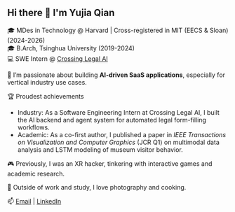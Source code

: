 ## Hi there 👋 I'm Yujia Qian

🎓 MDes in Technology @ Harvard | Cross-registered in MIT (EECS & Sloan) (2024-2026)  
🎓 B.Arch, Tsinghua University (2019-2024)  
💻 SWE Intern @ [Crossing Legal AI](https://github.com/skip-hp)

🚀 I’m passionate about building **AI-driven SaaS applications**, especially for vertical industry use cases.  

🏆 Proudest achievements
- Industry: As a Software Engineering Intern at Crossing Legal AI, I built the AI backend and agent system for automated legal form-filling workflows.
- Academic: As a co-first author, I published a paper in _IEEE Transactions on Visualization and Computer Graphics_ (JCR Q1) on multimodal data analysis and LSTM modeling of museum visitor behavior.

🎮 Previously, I was an XR hacker, tinkering with interactive games and academic research.  

📸 Outside of work and study, I love photography and cooking.

📫 [Email](mailto:yjqian19@gmail.com) | [LinkedIn](https://www.linkedin.com/in/yujia-qian-054a39269/)


<!--
**Justin-Qian/Justin-Qian** is a ✨ _special_ ✨ repository because its `README.md` (this file) appears on your GitHub profile.

Here are some ideas to get you started:

- 🔭 I’m currently working on ...
- 🌱 I’m currently learning ...
- 👯 I’m looking to collaborate on ...
- 🤔 I’m looking for help with ...
- 💬 Ask me about ...
- 📫 How to reach me: ...
- 😄 Pronouns: ...
- ⚡ Fun fact: ...
-->
